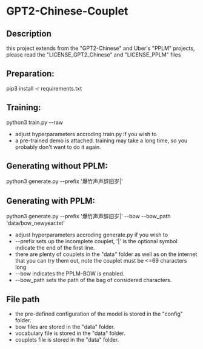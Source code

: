 # GPT2-Chinese-Couplet
## Description
this project extends from the "GPT2-Chinese" and Uber's "PPLM" projects, please read the "LICENSE_GPT2_Chinese" and "LICENSE_PPLM" files

## Preparation:
pip3 install -r requirements.txt

## Training:
python3 train.py --raw
- adjust hyperparameters accroding train.py if you wish to
- a pre-trained demo is attached. training may take a long time, so you probably don't want to do it again.

## Generating without PPLM:
python3 generate.py --prefix '爆竹声声辞旧岁|'

## Generating with PPLM:
python3 generate.py --prefix '爆竹声声辞旧岁|' --bow --bow_path 'data/bow_newyear.txt'

- adjust hyperparameters accroding generate.py if you wish to
- --prefix sets up the incomplete couplet, '|' is the optional symbol indicate the end of the first line.
- there are plenty of couplets in the "data" folder as well as on the internet that you can try them out, note the couplet must be <=69 characters long
- --bow indicates the PPLM-BOW is enabled.
- --bow_path sets the path of the bag of considered characters.

## File path
- the pre-defined configuration of the model is stored in the "config" folder.
- bow files are stored in the "data" folder.
- vocabulary file is stored in the "data" folder.
- couplets file is stored in the "data" folder.
